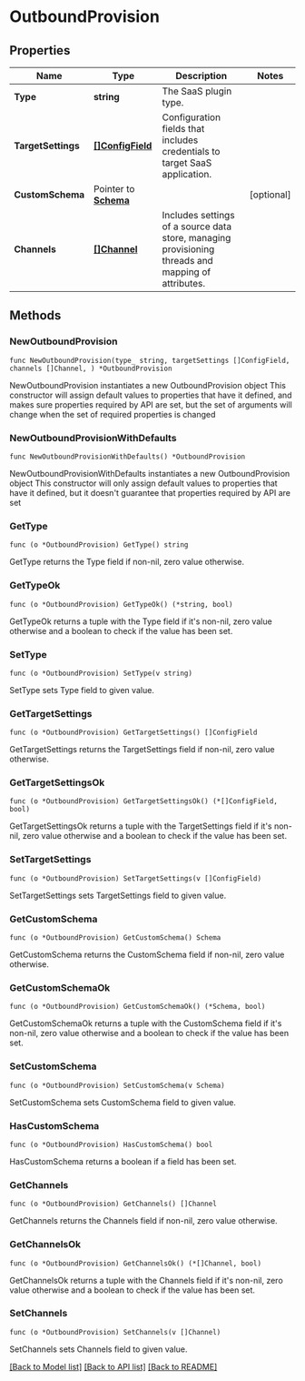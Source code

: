 # OutboundProvision

## Properties

Name | Type | Description | Notes
------------ | ------------- | ------------- | -------------
**Type** | **string** | The SaaS plugin type. | 
**TargetSettings** | [**[]ConfigField**](ConfigField.md) | Configuration fields that includes credentials to target SaaS application. | 
**CustomSchema** | Pointer to [**Schema**](Schema.md) |  | [optional] 
**Channels** | [**[]Channel**](Channel.md) | Includes settings of a source data store, managing provisioning threads and mapping of attributes. | 

## Methods

### NewOutboundProvision

`func NewOutboundProvision(type_ string, targetSettings []ConfigField, channels []Channel, ) *OutboundProvision`

NewOutboundProvision instantiates a new OutboundProvision object
This constructor will assign default values to properties that have it defined,
and makes sure properties required by API are set, but the set of arguments
will change when the set of required properties is changed

### NewOutboundProvisionWithDefaults

`func NewOutboundProvisionWithDefaults() *OutboundProvision`

NewOutboundProvisionWithDefaults instantiates a new OutboundProvision object
This constructor will only assign default values to properties that have it defined,
but it doesn't guarantee that properties required by API are set

### GetType

`func (o *OutboundProvision) GetType() string`

GetType returns the Type field if non-nil, zero value otherwise.

### GetTypeOk

`func (o *OutboundProvision) GetTypeOk() (*string, bool)`

GetTypeOk returns a tuple with the Type field if it's non-nil, zero value otherwise
and a boolean to check if the value has been set.

### SetType

`func (o *OutboundProvision) SetType(v string)`

SetType sets Type field to given value.


### GetTargetSettings

`func (o *OutboundProvision) GetTargetSettings() []ConfigField`

GetTargetSettings returns the TargetSettings field if non-nil, zero value otherwise.

### GetTargetSettingsOk

`func (o *OutboundProvision) GetTargetSettingsOk() (*[]ConfigField, bool)`

GetTargetSettingsOk returns a tuple with the TargetSettings field if it's non-nil, zero value otherwise
and a boolean to check if the value has been set.

### SetTargetSettings

`func (o *OutboundProvision) SetTargetSettings(v []ConfigField)`

SetTargetSettings sets TargetSettings field to given value.


### GetCustomSchema

`func (o *OutboundProvision) GetCustomSchema() Schema`

GetCustomSchema returns the CustomSchema field if non-nil, zero value otherwise.

### GetCustomSchemaOk

`func (o *OutboundProvision) GetCustomSchemaOk() (*Schema, bool)`

GetCustomSchemaOk returns a tuple with the CustomSchema field if it's non-nil, zero value otherwise
and a boolean to check if the value has been set.

### SetCustomSchema

`func (o *OutboundProvision) SetCustomSchema(v Schema)`

SetCustomSchema sets CustomSchema field to given value.

### HasCustomSchema

`func (o *OutboundProvision) HasCustomSchema() bool`

HasCustomSchema returns a boolean if a field has been set.

### GetChannels

`func (o *OutboundProvision) GetChannels() []Channel`

GetChannels returns the Channels field if non-nil, zero value otherwise.

### GetChannelsOk

`func (o *OutboundProvision) GetChannelsOk() (*[]Channel, bool)`

GetChannelsOk returns a tuple with the Channels field if it's non-nil, zero value otherwise
and a boolean to check if the value has been set.

### SetChannels

`func (o *OutboundProvision) SetChannels(v []Channel)`

SetChannels sets Channels field to given value.



[[Back to Model list]](../README.md#documentation-for-models) [[Back to API list]](../README.md#documentation-for-api-endpoints) [[Back to README]](../README.md)


